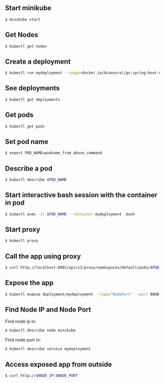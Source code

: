 ## Start minikube
```bash
$ minikube start
```
## Get Nodes
```bash
$ kubectl get nodes
```

## Create a deployment
```bash
$ kubectl run mydeployment --image=docker.io/bcanvural/gs-spring-boot-docker --port 8080
```
## See deployments
```bash
$ kubectl get deployments
```
## Get pods
```bash
$ kubectl get pods
```
## Set pod name
```bash
$ export POD_NAME=podname_from_above_command
```
## Describe a pod
```bash
$ kubectl describe $POD_NAME
```
## Start interactive bash session with the container in pod

```bash
$ kubectl exec -it $POD_NAME --container mydeployment  bash
```

## Start proxy

```bash
$ kubectl proxy
```

## Call the app using proxy

```bash
$ curl http://localhost:8001/api/v1/proxy/namespaces/default/pods/$POD_NAME/
```
## Expose the app

```bash
$ kubectl expose deployment/mydeployment --type="NodePort" --port 8080
```

## Find Node IP and Node Port
Find node ip in:
```bash
$ kubectl describe node minikube
```
Find node port in:

```bash
$ kubectl describe service mydeployment
```

## Access exposed app from outside

```bash
$ curl http://$NODE_IP:$NODE_PORT
```

